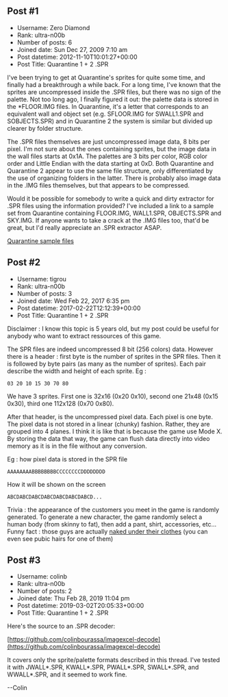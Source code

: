 ## Post #1
- Username: Zero Diamond
- Rank: ultra-n00b
- Number of posts: 6
- Joined date: Sun Dec 27, 2009 7:10 am
- Post datetime: 2012-11-10T10:01:27+00:00
- Post Title: Quarantine 1 + 2 .SPR

I've been trying to get at Quarantine's sprites for quite some time, and finally had a breakthrough a while back.  For a long time, I've known that the sprites are uncompressed inside the .SPR files, but there was no sign of the palette.  Not too long ago, I finally figured it out: the palette data is stored in the *FLOOR.IMG files.  In Quarantine, it's a letter that corresponds to an equivalent wall and object set (e.g. SFLOOR.IMG for SWALL1.SPR and SOBJECTS.SPR) and in Quarantine 2 the system is similar but divided up clearer by folder structure.

The .SPR files themselves are just uncompressed image data, 8 bits per pixel.  I'm not sure about the ones containing sprites, but the image data in the wall files starts at 0x1A.  The palettes are 3 bits per color, RGB color order and Little Endian with the data starting at 0xD.  Both Quarantine and Quarantine 2 appear to use the same file structure, only differentiated by the use of organizing folders in the latter.  There is probably also image data in the .IMG files themselves, but that appears to be compressed.

Would it be possible for somebody to write a quick and dirty extractor for .SPR files using the information provided?  I've included a link to a sample set from Quarantine containing FLOOR.IMG, WALL1.SPR, OBJECTS.SPR and SKY.IMG.  If anyone wants to take a crack at the .IMG files too, that'd be great, but I'd really appreciate an .SPR extractor ASAP.

[Quarantine sample files](http://www.mediafire.com/download.php?cfq18zpz5z0lp64)
## Post #2
- Username: tigrou
- Rank: ultra-n00b
- Number of posts: 3
- Joined date: Wed Feb 22, 2017 6:35 pm
- Post datetime: 2017-02-22T12:12:39+00:00
- Post Title: Quarantine 1 + 2 .SPR

Disclaimer : I know this topic is 5 years old, but my post could be useful for anybody who want to extract ressources of this game.

The SPR files are indeed uncompressed 8 bit (256 colors) data.
However there is a header : first byte is the number of sprites in the SPR files. Then it is followed by byte pairs (as many as the number of sprites). Each pair describe the width and height of each sprite.
Eg : 

```
03 20 10 15 30 70 80
```

We have 3 sprites. First one is 32x16 (0x20 0x10), second one 21x48 (0x15 0x30), third one 112x128 (0x70 0x80).

After that header, is the uncompressed pixel data. Each pixel is one byte.
The pixel data is not stored in a linear (chunky) fashion. Rather, they are grouped into 4 planes. I think it is like that is because the game use Mode X. By storing the data that way, the game can flush data directly into video memory as it is in the file without any conversion.

Eg : how pixel data is stored in the SPR file

```
AAAAAAAABBBBBBBBCCCCCCCCDDDDDDDD
```


How it will be shown on the screen

```
ABCDABCDABCDABCDABCDABCDABCD...
```


Trivia : the appearance of the customers you meet in the game is randomly generated. To generate a new character, the game randomly select a human body (from skinny to fat), then add a pant, shirt, accessories, etc...
Funny fact : those guys are actually [naked under their clothes](http://i.imgur.com/0LyKUXN.png) (you can even see pubic hairs for one of them)
## Post #3
- Username: colinb
- Rank: ultra-n00b
- Number of posts: 2
- Joined date: Thu Feb 28, 2019 11:04 pm
- Post datetime: 2019-03-02T20:05:33+00:00
- Post Title: Quarantine 1 + 2 .SPR

Here's the source to an .SPR decoder:

[https://github.com/colinbourassa/imagexcel-decode](https://github.com/colinbourassa/imagexcel-decode)

It covers only the sprite/palette formats described in this thread. I've tested it with JWALL*.SPR, KWALL*.SPR, PWALL*.SPR, SWALL*.SPR, and WWALL*.SPR, and it seemed to work fine.

--Colin
